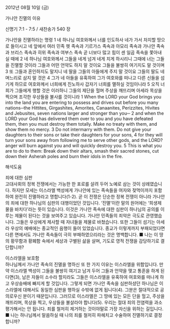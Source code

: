 2012년 08월 10일 (금)

가나안 진멸의 이유



신명기 7:1 - 7:5 / 새찬송가 540 장


가나안을 진멸하라는 명령
1 네 하나님 여호와께서 너를 인도하사 네가 가서 차지할 땅으로 들이시고 네 앞에서 여러 민족 헷 족속과 기르가스 족속과 아모리 족속과 가나안 족속과 브리스 족속과 히위 족속과 여부스 족속 곧 너보다 많고 힘이 센 일곱 족속을 쫓아내실 때에 2 네 하나님 여호와께서 그들을 네게 넘겨 네게 치게 하시리니 그때에 너는 그들을 진멸할 것이라 그들과 어떤 언약도 하지 말 것이요 그들을 불쌍히 여기지도 말 것이며 3 또 그들과 혼인하지도 말지니 네 딸을 그들의 아들에게 주지 말 것이요 그들의 딸도 네 며느리로 삼지 말 것은 4 그가 네 아들을 유혹하여 그가 여호와를 떠나고 다른 신들을 섬기게 하므로 여호와께서 너희에게 진노하사 갑자기 너희를 멸하실 것임이니라 5 오직 너희가 그들에게 행할 것은 이러하니 그들의 제단을 헐며 주상을 깨뜨리며 아세라 목상을 찍으며 조각한 우상들을 불사를 것이니라
1 When the LORD your God brings you into the land you are entering to possess and drives out before you many nations─the Hittites, Girgashites, Amorites, Canaanites, Perizzites, Hivites and Jebusites, seven nations larger and stronger than you─ 2 and when the LORD your God has delivered them over to you and you have defeated them, then you must destroy them totally. Make no treaty with them, and show them no mercy. 3 Do not intermarry with them. Do not give your daughters to their sons or take their daughters for your sons, 4 for they will turn your sons away from following me to serve other gods, and the LORD? anger will burn against you and will quickly destroy you. 5 This is what you are to do to them: Break down their altars, smash their sacred stones, cut down their Asherah poles and burn their idols in the fire.

해석도움





죄에 대한 심판  
고대사회의 정복 전쟁에서는 가능한 한 포로를 살려 두어 노예로 삼는 것이 상례였습니다. 하지만 모세는 이스라엘 백성에게 가나안에 있는 족속들을 여자와 젖먹이까지 포함하여 완전히 진멸하라고 명합니다(1-2). 곧 이 전쟁은 단순한 정복 전쟁이 아니라 가나안의 죄에 대한 하나님의 심판의 대행이었던 것입니다. ‘진멸’이란 말의 원어에는 ‘희생제물을 바치다’라는 뜻이 있습니다. 이것은 가나안 족속에 대한 심판이 하나님의 공의를 이루는 제물이 된다는 것을 보여주고 있습니다. 가나안 민족들의 죄악은 극도로 관영했습니다. 그들은 우상에게 제사할 때 자녀들을 제물로 바쳤습니다. 또한 그들이 섬기는 아세라 우상의 예배에는 종교적인 음행이 들어 있었습니다. 종교가 이렇게까지 부패되었다면 다른 면에서도 가나안 족속들이 극히 부패하였으리라는 것은 명백합니다.
■ 나는 이 땅의 황무함과 황폐함 속에서 세상과 구별된 삶을 살며, 기도로 영적 전쟁을 감당하기로 결단합니까?

이스라엘을 보호함  
하나님께서 가나안 족속의 진멸을 명하신 또 한 가지 이유는 이스라엘을 위함입니다. 만약 이스라엘 백성이 그들을 불쌍히 여기고 남겨 두어 그들과 언약을 맺고 통혼을 하게 된다면(3), 남은 자들이 소수라 할지라도 그들은 이스라엘을 유혹하여 여호와를 떠나게 하고 우상숭배에 빠지게 할 것입니다. 그렇게 되면 가나안 족속을 심판하셨던 하나님은 이스라엘에 대해서도 동일한 심판을 행하실 수밖에 없게 됩니다(4). 그분은 절대적으로 공의로우신 분이기 때문입니다. 그러므로 이스라엘은 그 땅에 있는 모든 단을 헐고, 주상을 깨뜨리며, 목상을 찍고, 우상들을 불살라야 합니다(5). 우리는 절대 죄의 전염력을 과소평가해서는 안 됩니다. 죄를 철저히 제거하는 것이야말로 가장 자신을 위하는 길입니다.
■ 나는 하나님께서 말씀하실 때 나의 죄를 철저히 파헤치고 수술하여 진멸하기로 결정합니까?